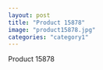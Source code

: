 ```yaml
---
layout: post
title: "Product 15878"
image: "product15878.jpg"
categories: "category1"
---
```

Product 15878
